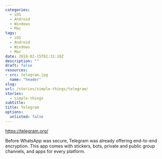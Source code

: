 ```yaml
---
categories: 
  - iOS
  - Android
  - Windows
  - Mac
tags: 
  - iOS
  - Android
  - Windows
  - Mac
date: 2018-02-15T02:31:10Z
description: ""
draft: false
resources: 
- src: telegram.jpg
  name: "header"
slug:
url: /stories/simple-things/telegram/
stories: 
  - simple-things
subtitle: 
title: Telegram
options:
  unlisted: false
---
```


https://telegram.org/

Before WhatsApp was secure, Telegram was already offering end-to-end encryption. This app comes with stickers, bots, private and public group channels, and apps for every platform.
<!--more-->